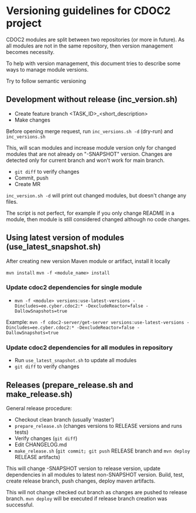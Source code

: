 # Versioning guidelines for CDOC2 project

CDOC2 modules are split between two repositories (or more in future). As all modules are not in the 
same repository, then version management becomes necessity.

To help with version management, this document tries to describe some ways to manage module versions.

Try to follow semantic versioning

## Development without release (inc_version.sh)

* Create feature branch <TASK_ID>_<short_description>
* Make changes

Before opening merge request, run `inc_versions.sh -d` (dry-run) and `inc_versions.sh`

This, will scan modules and increase module version only for changed modules that are not already on
"-SNAPSHOT" version. Changes are detected only for current branch and won't work for main branch.

* `git diff` to verify changes
* Commit, push
* Create MR

`inc_version.sh -d` will print out changed modules, but doesn't change any files. 

The script is not perfect, for example if you only change README in a module, then module is still 
considered changed although no code changes. 

## Using latest version of modules (use_latest_snapshot.sh)

After creating new version Maven module or artifact, install it locally

`mvn install`
`mvn -f <module_name> install`

### Update cdoc2 dependencies for single module

* `mvn -f <module> versions:use-latest-versions -Dincludes=ee.cyber.cdoc2:* -DexcludeReactor=false -DallowSnapshots=true`

Example: `mvn -f cdoc2-server/get-server versions:use-latest-versions -Dincludes=ee.cyber.cdoc2:* -DexcludeReactor=false -DallowSnapshots=true`


### Update cdoc2 dependencies for all modules in repository
 
* Run `use_latest_snapshot.sh` to update all modules
* `git diff` to verify changes

## Releases (prepare_release.sh and make_release.sh)

General release procedure:

* Checkout clean branch (usually 'master')
* `prepare_release.sh` (changes versions to RELEASE versions and runs tests) 
* Verify changes (`git diff`)
* Edit CHANGELOG.md 
* `make_release.sh` (`git commit; git push` RELEASE branch and `mvn deploy` RELEASE artifacts)

This will change -SNAPSHOT version to release version, update dependencies in all modules to latest 
non-SNAPSHOT version. Build, test, create release branch, push changes, deploy maven artifacts.

This will not change checked out branch as changes are pushed to release branch. 
`mvn deploy` will be executed if release branch creation was successful. 

